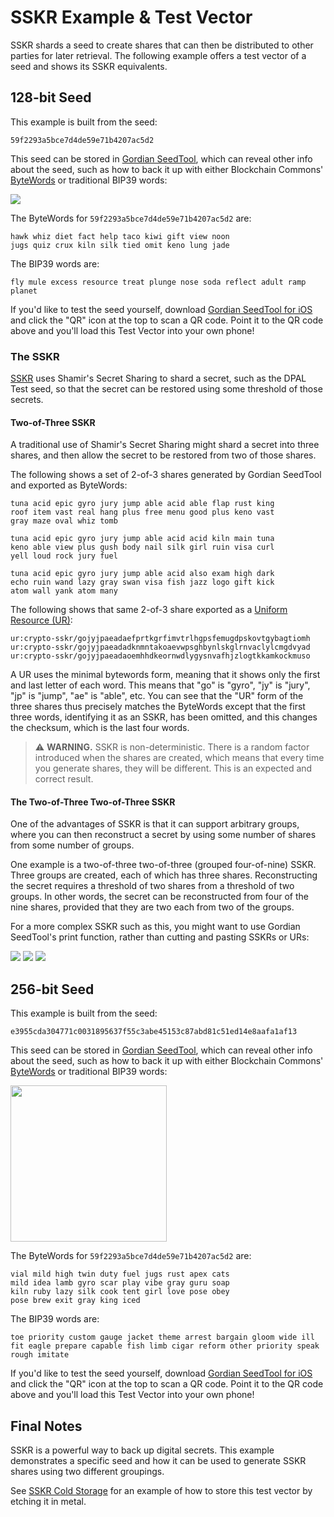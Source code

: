 # SSKR Example & Test Vector

SSKR shards a seed to create shares that can then be distributed to other parties for later retrieval. The following example offers a test vector of a seed and shows its SSKR equivalents.

## 128-bit Seed

This example is built from the seed:
```
59f2293a5bce7d4de59e71b4207ac5d2
```
This seed can be stored in [Gordian SeedTool](https://github.com/BlockchainCommons/GordianSeedTool-iOS), which can reveal other info about the seed, such as how to back it up with either Blockchain Commons' [ByteWords](https://github.com/BlockchainCommons/bc-bytewords) or traditional BIP39 words:

![](../images/sskr-seed.png)

The ByteWords for `59f2293a5bce7d4de59e71b4207ac5d2` are:
```
hawk whiz diet fact help taco kiwi gift view noon 
jugs quiz crux kiln silk tied omit keno lung jade
```
The BIP39 words are:
```
fly mule excess resource treat plunge nose soda reflect adult ramp planet
```
If you'd like to test the seed yourself, download [Gordian SeedTool for iOS](https://apps.apple.com/us/app/gordian-seed-tool/id1545088229) and click the "QR" icon at the top to scan a QR code. Point it to the QR code above and you'll load this Test Vector into your own phone!

### The SSKR

[SSKR](https://github.com/BlockchainCommons/bc-sskr) uses Shamir's Secret Sharing to shard a secret, such as the DPAL Test seed, so that the secret can be restored using some threshold of those secrets. 

#### Two-of-Three SSKR

A traditional use of Shamir's Secret Sharing might shard a secret into three shares, and then allow the secret to be restored from two of those shares. 

The following shows a set of 2-of-3 shares generated by Gordian SeedTool and exported as ByteWords:
```
tuna acid epic gyro jury jump able acid able flap rust king 
roof item vast real hang plus free menu good plus keno vast 
gray maze oval whiz tomb

tuna acid epic gyro jury jump able acid acid kiln main tuna 
keno able view plus gush body nail silk girl ruin visa curl 
yell loud rock jury fuel

tuna acid epic gyro jury jump able acid also exam high dark 
echo ruin wand lazy gray swan visa fish jazz logo gift kick
atom wall yank atom many
```
The following shows that same 2-of-3 share exported as a [Uniform Resource (UR)](https://github.com/BlockchainCommons/Research/blob/master/papers/bcr-2020-005-ur.md):
```
ur:crypto-sskr/gojyjpaeadaefprtkgrfimvtrlhgpsfemugdpskovtgybagtiomh
ur:crypto-sskr/gojyjpaeadadknmntakoaevwpsghbynlskglrnvaclylcmgdvyad
ur:crypto-sskr/gojyjpaeadaoemhhdkeornwdlygysnvafhjzlogtkkamkockmuso
```
A UR uses the minimal bytewords form, meaning that it shows only the first and last letter of each word. This means that "go" is "gyro", "jy" is "jury", "jp" is "jump", "ae" is "able", etc. You can see that the "UR" form of the three shares thus precisely matches the ByteWords except that the first three words, identifying it as an SSKR, has been omitted, and this changes the checksum, which is the last four words.

> :warning: **WARNING.** SSKR is non-deterministic. There is a random factor introduced when the shares are created, which means that every time you generate shares, they will be different. This is an expected and correct result.
  
#### The Two-of-Three Two-of-Three SSKR

One of the advantages of SSKR is that it can support arbitrary groups, where you can then reconstruct a secret by using some number of shares from some number of groups.

One example is a two-of-three two-of-three (grouped four-of-nine) SSKR. Three groups are created, each of which has three shares. Reconstructing the secret requires a threshold of two shares from a threshold of two groups. In other words, the secret can be reconstructed from four of the nine shares, provided that they are two each from two of the groups.

For a more complex SSKR such as this, you might want to use Gordian SeedTool's print function, rather than cutting and pasting SSKRs or URs:

![](../images/sskr-shares-1.png)
![](../images/sskr-shares-2.png)
![](../images/sskr-shares-3.png)

## 256-bit Seed

This example is built from the seed:
```
e3955cda304771c0031895637f55c3abe45153c87abd81c51ed14e8aafa1af13
```
This seed can be stored in [Gordian SeedTool](https://github.com/BlockchainCommons/GordianSeedTool-iOS), which can reveal other info about the seed, such as how to back it up with either Blockchain Commons' [ByteWords](https://github.com/BlockchainCommons/bc-bytewords) or traditional BIP39 words:

<img src="../images/sskr-seed-256.jpg" width=250>

The ByteWords for `59f2293a5bce7d4de59e71b4207ac5d2` are:
```
vial mild high twin duty fuel jugs rust apex cats 
mild idea lamb gyro scar play vibe gray guru soap 
kiln ruby lazy silk cook tent girl love pose obey 
pose brew exit gray king iced
```
The BIP39 words are:
```
toe priority custom gauge jacket theme arrest bargain gloom wide ill fit eagle prepare capable fish limb cigar reform other priority speak rough imitate
```
If you'd like to test the seed yourself, download [Gordian SeedTool for iOS](https://apps.apple.com/us/app/gordian-seed-tool/id1545088229) and click the "QR" icon at the top to scan a QR code. Point it to the QR code above and you'll load this Test Vector into your own phone!

## Final Notes

SSKR is a powerful way to back up digital secrets. This example demonstrates a specific seed and how it can be used to generate SSKR shares using two different groupings.

See [SSKR Cold Storage](sskr-cold-storage.md) for an example of how to store this test vector by etching it in metal. 


